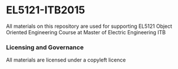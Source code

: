 # EL5121-ITB2015
All materials on this repository are used for supporting EL5121 Object Oriented Engineering Course at Master of Electric Engineering ITB

### Licensing and Governance
All materials are licensed under a copyleft licence
